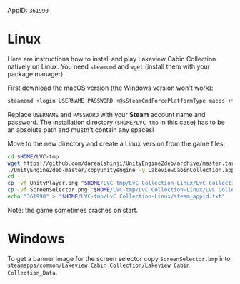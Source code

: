 AppID: `361990`

Linux
=====

Here are instructions how to install and play Lakeview Cabin Collection natively on Linux.
You need `steamcmd` and `wget` (install them with your package manager).

First download the macOS version (the Windows version won't work):
``` sh
steamcmd +login USERNAME PASSWORD +@sSteamCmdForcePlatformType macos +force_install_dir $HOME/LVC-tmp +app_update 361990 validate +quit
```
Replace `USERNAME` and `PASSWORD` with your __Steam__ account name and password.
The installation directory (`$HOME/LVC-tmp` in this case) has to be an absolute path and mustn't contain any spaces!

Move to the new directory and create a Linux version from the game files:
``` sh
cd $HOME/LVC-tmp
wget https://github.com/darealshinji/UnityEngine2deb/archive/master.tar.gz -O- | tar xfz -
./UnityEngine2deb-master/copyunityengine -y LakeviewCabinCollection.app
cd -
cp -vf UnityPlayer.png "$HOME/LVC-tmp/LvC Collection-Linux/LvC Collection_Data/Resources"
cp -vf ScreenSelector.png "$HOME/LVC-tmp/LvC Collection-Linux/LvC Collection_Data"
echo "361990" > "$HOME/LVC-tmp/LvC Collection-Linux/steam_appid.txt"
```

Note: the game sometimes crashes on start.


Windows
=======

To get a banner image for the screen selector copy `ScreenSelector.bmp` into `steamapps/common/Lakeview Cabin Collection/Lakeview Cabin Collection_Data`.

